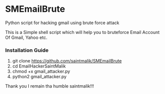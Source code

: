 # SMEmailBrute
Python script for hacking gmail  using brute force attack

This is a Simple shell script which will help you to bruteforce Email Account Of Gmail, Yahoo etc.

### Installation Guide

1. git clone https://github.com/saintmalik/SMEmailBrute
2. cd EmailHackerSaintMalik
3. chmod +x gmail_attacker.py
4. python2 gmail_attacker.py

Thank you I remain tha humble saintmalik!!! 
